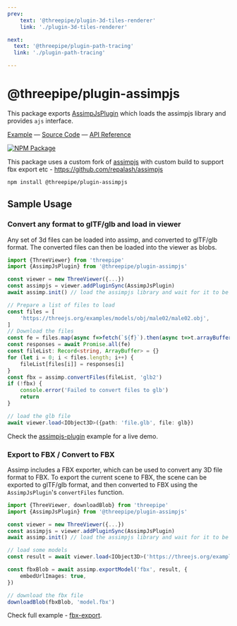 ```yaml
---
prev: 
    text: '@threepipe/plugin-3d-tiles-renderer'
    link: './plugin-3d-tiles-renderer'

next:
  text: '@threepipe/plugin-path-tracing'
  link: './plugin-path-tracing'

---
```


# @threepipe/plugin-assimpjs
 
This package exports [AssimpJsPlugin](https://threepipe.org/plugins/assimpjs/docs/classes/AssimpJsPlugin.html) which loads the assimpjs library and provides `ajs` interface.

[Example](https://threepipe.org/examples/#assimpjs-plugin/) &mdash;
[Source Code](https://github.com/repalash/threepipe/blob/master/plugins/assimpjs/src/index.ts) &mdash;
[API Reference](https://threepipe.org/plugins/assimpjs/docs)

[![NPM Package](https://img.shields.io/npm/v/@threepipe/plugin-assimpjs.svg)](https://www.npmjs.com/package/@threepipe/plugin-assimpjs)

This package uses a custom fork of [assimpjs](https://github.com/kovacsv/assimpjs) with custom build to support fbx export etc - https://github.com/repalash/assimpjs

```bash
npm install @threepipe/plugin-assimpjs
```

## Sample Usage 

### Convert any format to glTF/glb and load in viewer
Any set of 3d files can be loaded into assimp, and converted to glTF/glb format. The converted files can then be loaded into the viewer as blobs.

```typescript
import {ThreeViewer} from 'threepipe'
import {AssimpJsPlugin} from '@threepipe/plugin-assimpjs'

const viewer = new ThreeViewer({...})
const assimpjs = viewer.addPluginSync(AssimpJsPlugin)
await assimp.init() // load the assimpjs library and wait for it to be ready. It also loads automatically when plugin is added to the viewer if autoInit is true.

// Prepare a list of files to load
const files = [
    'https://threejs.org/examples/models/obj/male02/male02.obj',
]
// Download the files
const fe = files.map(async f=>fetch(`${f}`).then(async t=>t.arrayBuffer()))
const responses = await Promise.all(fe)
const fileList: Record<string, ArrayBuffer> = {}
for (let i = 0; i < files.length; i++) {
    fileList[files[i]] = responses[i]
}
const fbx = assimp.convertFiles(fileList, 'glb2')
if (!fbx) {
    console.error('Failed to convert files to glb')
    return
}

// load the glb file
await viewer.load<IObject3D>({path: 'file.glb', file: glb})
```

Check the [assimpjs-plugin](https://threepipe.org/examples/#assimpjs-plugin/) example for a live demo.

### Export to FBX / Convert to FBX

Assimp includes a FBX exporter, which can be used to convert any 3D file format to FBX. 
To export the current scene to FBX, the scene can be exported to glTF/glb format, and then converted to FBX using the `AssimpJsPlugin`'s `convertFiles` function.

```typescript
import {ThreeViewer, downloadBlob} from 'threepipe'
import {AssimpJsPlugin} from '@threepipe/plugin-assimpjs'

const viewer = new ThreeViewer({...})
const assimpjs = viewer.addPluginSync(AssimpJsPlugin)
await assimp.init() // load the assimpjs library and wait for it to be ready. It also loads automatically when plugin is added to the viewer if autoInit is true.

// load some models
const result = await viewer.load<IObject3D>('https://threejs.org/examples/models/gltf/DamagedHelmet/glTF/DamagedHelmet.gltf')

const fbxBlob = await assimp.exportModel('fbx', result, {
    embedUrlImages: true,
})

// download the fbx file
downloadBlob(fbxBlob, 'model.fbx')
```

Check full example - [fbx-export](https://threepipe.org/examples/#fbx-export/).
